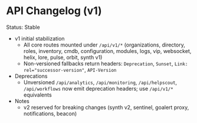 # API Changelog (v1)

Status: Stable

- v1 initial stabilization
  - All core routes mounted under `/api/v1/*` (organizations, directory, roles, inventory, cmdb, configuration, modules, logs, vip, websocket, helix, lore, pulse, orbit, synth v1)
  - Non-versioned fallbacks return headers: `Deprecation`, `Sunset`, `Link: rel="successor-version"`, `API-Version`
- Deprecations
  - Unversioned `/api/analytics`, `/api/monitoring`, `/api/helpscout`, `/api/workflows` now emit deprecation headers; use `/api/v1/*` equivalents
- Notes
  - v2 reserved for breaking changes (synth v2, sentinel, goalert proxy, notifications, beacon)